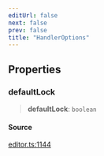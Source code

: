 ```yaml
---
editUrl: false
next: false
prev: false
title: "HandlerOptions"
---
```


## Properties

### defaultLock

> **defaultLock**: `boolean`

#### Source

[editor.ts:1144](https://github.com/dgmjs/dgmjs/blob/main/packages/core/src/editor.ts#L1144)
